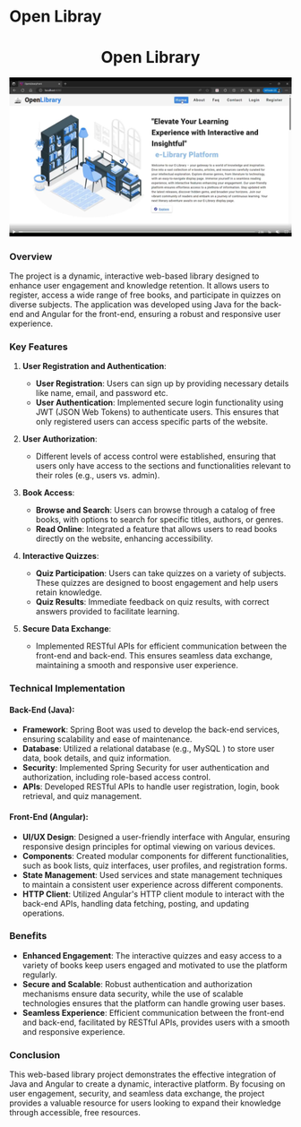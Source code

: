 # Open Libray

<h1 align="center" id="title">Open Library</h1>

<p align="center"><img src="https://github.com/SumitGorai01/Open_Library_using_Java_and_Angular/blob/main/assests/Screenshot%20(910).png" alt="project-image"></p>

### Overview
The project is a dynamic, interactive web-based library designed to enhance user engagement and knowledge retention. It allows users to register, access a wide range of free books, and participate in quizzes on diverse subjects. The application was developed using Java for the back-end and Angular for the front-end, ensuring a robust and responsive user experience.

### Key Features

1. **User Registration and Authentication**:
    - **User Registration**: Users can sign up by providing necessary details like name, email, and password etc.
    - **User Authentication**: Implemented secure login functionality using JWT (JSON Web Tokens) to authenticate users. This ensures that only registered users can access specific parts of the website.

2. **User Authorization**:
    - Different levels of access control were established, ensuring that users only have access to the sections and functionalities relevant to their roles (e.g.,  users vs. admin).

3. **Book Access**:
    - **Browse and Search**: Users can browse through a catalog of free books, with options to search for specific titles, authors, or genres.
    - **Read Online**: Integrated a feature that allows users to read books directly on the website, enhancing accessibility.

4. **Interactive Quizzes**:
    - **Quiz Participation**: Users can take quizzes on a variety of subjects. These quizzes are designed to boost engagement and help users retain knowledge.
    - **Quiz Results**: Immediate feedback on quiz results, with correct answers provided to facilitate learning.

5. **Secure Data Exchange**:
    - Implemented RESTful APIs for efficient communication between the front-end and back-end. This ensures seamless data exchange, maintaining a smooth and responsive user experience.

### Technical Implementation

#### Back-End (Java):
- **Framework**: Spring Boot was used to develop the back-end services, ensuring scalability and ease of maintenance.
- **Database**: Utilized a relational database (e.g., MySQL ) to store user data, book details, and quiz information.
- **Security**: Implemented Spring Security for user authentication and authorization, including role-based access control.
- **APIs**: Developed RESTful APIs to handle user registration, login, book retrieval, and quiz management.

#### Front-End (Angular):
- **UI/UX Design**: Designed a user-friendly interface with Angular, ensuring responsive design principles for optimal viewing on various devices.
- **Components**: Created modular components for different functionalities, such as book lists, quiz interfaces, user profiles, and registration forms.
- **State Management**: Used services and state management techniques to maintain a consistent user experience across different components.
- **HTTP Client**: Utilized Angular's HTTP client module to interact with the back-end APIs, handling data fetching, posting, and updating operations.

### Benefits
- **Enhanced Engagement**: The interactive quizzes and easy access to a variety of books keep users engaged and motivated to use the platform regularly.
- **Secure and Scalable**: Robust authentication and authorization mechanisms ensure data security, while the use of scalable technologies ensures that the platform can handle growing user bases.
- **Seamless Experience**: Efficient communication between the front-end and back-end, facilitated by RESTful APIs, provides users with a smooth and responsive experience.

### Conclusion
This web-based library project demonstrates the effective integration of Java and Angular to create a dynamic, interactive platform. By focusing on user engagement, security, and seamless data exchange, the project provides a valuable resource for users looking to expand their knowledge through accessible, free resources.

